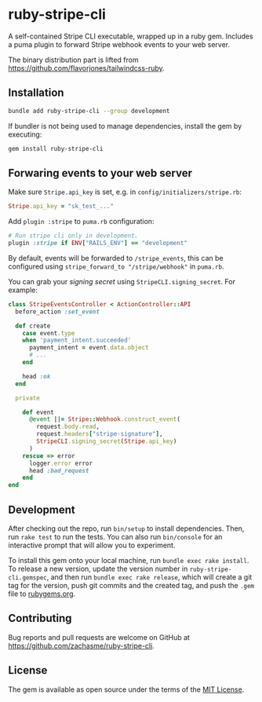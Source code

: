 # ruby-stripe-cli

A self-contained Stripe CLI executable, wrapped up in a ruby gem. Includes a puma plugin to forward Stripe webhook events to your web server.

The binary distribution part is lifted from https://github.com/flavorjones/tailwindcss-ruby.

## Installation

```bash
bundle add ruby-stripe-cli --group development
```

If bundler is not being used to manage dependencies, install the gem by executing:

```bash
gem install ruby-stripe-cli
```

## Forwaring events to your web server

Make sure `Stripe.api_key` is set, e.g. in `config/initializers/stripe.rb`:

```ruby
Stripe.api_key = "sk_test_..."
```

Add `plugin :stripe` to `puma.rb` configuration:

```ruby
# Run stripe cli only in development.
plugin :stripe if ENV["RAILS_ENV"] == "development"
```

By default, events will be forwarded to `/stripe_events`, this can be configured using `stripe_forward_to "/stripe/webhook"` in `puma.rb`.

You can grab your *signing secret* using `StripeCLI.signing_secret`. For example:

```ruby
class StripeEventsController < ActionController::API
  before_action :set_event

  def create
    case event.type
    when 'payment_intent.succeeded'
      payment_intent = event.data.object
      # ...
    end

    head :ok
  end

  private

    def event
      @event ||= Stripe::Webhook.construct_event(
        request.body.read,
        request.headers["stripe-signature"],
        StripeCLI.signing_secret(Stripe.api_key)
      )
    rescue => error
      logger.error error
      head :bad_request
    end
end

```

## Development

After checking out the repo, run `bin/setup` to install dependencies. Then, run `rake test` to run the tests. You can also run `bin/console` for an interactive prompt that will allow you to experiment.

To install this gem onto your local machine, run `bundle exec rake install`. To release a new version, update the version number in `ruby-stripe-cli.gemspec`, and then run `bundle exec rake release`, which will create a git tag for the version, push git commits and the created tag, and push the `.gem` file to [rubygems.org](https://rubygems.org).

## Contributing

Bug reports and pull requests are welcome on GitHub at https://github.com/zachasme/ruby-stripe-cli.

## License

The gem is available as open source under the terms of the [MIT License](https://opensource.org/licenses/MIT).

